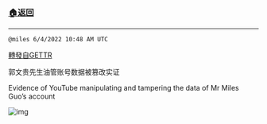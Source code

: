 ###  [:house:返回](README.md)
---


`@miles 6/4/2022 10:48 AM UTC`

[轉發自GETTR](https://gettr.com/post/p1com7u1d82)

郭文贵先生油管账号数据被篡改实证

Evidence of YouTube manipulating and tampering the data of Mr Miles Guo’s account 

![img](https://media.gettr.com/group23/getter/2022/06/04/10/c1725114-84c8-e644-26a4-04993adefd17/out.jpg)

